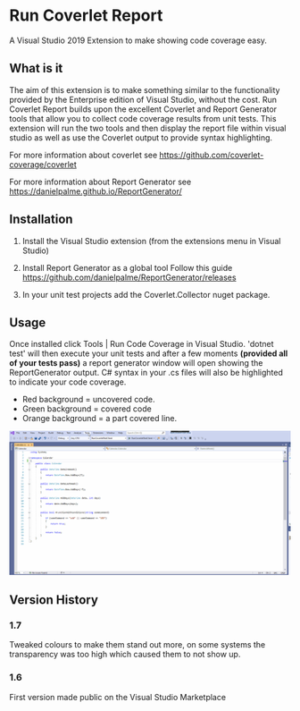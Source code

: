# Run Coverlet Report
A Visual Studio 2019 Extension to make showing code coverage easy.

## What is it
The aim of this extension is to make something similar to the functionality provided by the Enterprise edition of Visual Studio, without the cost.
Run Coverlet Report builds upon the excellent Coverlet and Report Generator tools that allow you to collect code coverage results from unit tests.
This extension will run the two tools and then display the report file within visual studio as well as use the Coverlet output to provide syntax highlighting.

For more information about coverlet see 
https://github.com/coverlet-coverage/coverlet

For more information about Report Generator see
https://danielpalme.github.io/ReportGenerator/

## Installation

1. Install the Visual Studio extension (from the extensions menu in Visual Studio)

2. Install Report Generator as a global tool
Follow this guide https://github.com/danielpalme/ReportGenerator/releases

3. In your unit test projects add the Coverlet.Collector nuget package.

## Usage
Once installed click Tools | Run Code Coverage in Visual Studio.
'dotnet test' will then execute your unit tests and after a few moments **(provided all of your tests pass)** a report generator window will open showing the ReportGenerator output. 
C# syntax in your .cs files will also be highlighted to indicate your code coverage. 

* Red background = uncovered code.
* Green background = covered code
* Orange background = a part covered line.

![Run Coverlet Report Preview](src/RunCoverletReport/Art/RunCoverletReportPreview.gif)

## Version History

### 1.7
Tweaked colours to make them stand out more, on some systems the transparency was too high which caused them to not show up.

### 1.6
First version made public on the Visual Studio Marketplace 